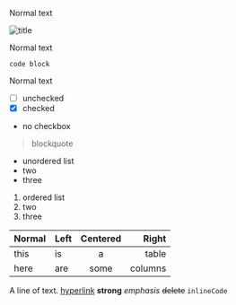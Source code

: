 Normal text

![title](https://placehold.it/100x50)

Normal text

```
code block
```

Normal text

- [ ] unchecked
- [x] checked
- no checkbox

> blockquote

- unordered list
- two
- three

1. ordered list
2. two
3. three

| Normal | Left | Centered |   Right |
| ------ | :--- | :------: | ------: |
| this   | is   |     a    |   table |
| here   | are  |   some   | columns |

A line of text.
[hyperlink](https://google.com)
**strong**
_emphasis_
~~delete~~
`inlineCode`

